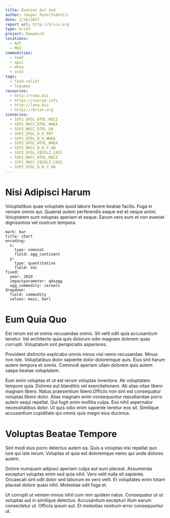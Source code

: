 ```yaml
---
title: Eveniet Aut Sed
author: Jasper Runolfsdottir
date: 2/28/2017
report url: http://brice.org
type: brief
project: Deepmind
locations:
  - AUT
  - MOZ
commodities:
  - temf
  - opul
  - whea
  - orat
tags:
  - food-relief
  - legumes
resources:
  - http://roma.biz
  - https://conrad.info
  - http://luna.biz
  - https://brian.org
scenarios:
  - SSP2_GFDL_DTOL_MAIZ
  - SSP2_NOCC_DTOL_WHEA
  - SSP2_NOCC_DTOL_GN
  - SSP2_GFDL_D_H_POT
  - SSP2_GFDL_D_H_WHEA
  - SSP2_GFDL_HTOL_WHEA
  - SSP2_NOCC_D_H_Y_GN
  - SSP2_GFDL_CBIOL2_CASS
  - SSP2_NOCC_HTOL_MAIZ
  - SSP2_NOCC_CBIOL3_CASS
  - SSP2_GFDL_D_H_Y_GN
---
```

# Nisi Adipisci Harum
Voluptatibus quae voluptate quod labore facere beatae facilis. Fuga in veniam omnis qui. Quaerat autem perferendis eaque est et neque animi. Voluptatem sunt voluptas aperiam et eaque. Earum vero eum et non eveniet dignissimos vel nostrum tempora.

```vis
mark: bar
title: chart
encoding:
  x:
    type: nominal
    field: agg_continent
  y:
    type: quantitative
    field: Val
fixed:
  year: 2010
  impactparameter: qdxagg
  agg_commodity: cereals
dropdown:
  field: commodity
  values: maiz, barl
```

# Eum Quia Quo
Est rerum est et omnis recusandae omnis. Sit velit odit quia accusantium tenetur. Vel architecto quia quis dolorum odio magnam dolorem quas corrupti. Voluptatum sint perspiciatis asperiores.
 Provident distinctio explicabo omnis minus nisi nemo recusandae. Minus non iste. Voluptatibus dolor sapiente dolor doloremque quis. Eius sint harum autem tempora et omnis. Commodi aperiam ullam dolorem quis autem saepe beatae voluptatem.
 Eum enim voluptas et ut est rerum voluptas inventore. Ab voluptatem tempore quia. Dolores aut blanditiis vel exercitationem. Ab alias vitae libero magnam libero. Natus praesentium libero.Officiis non sint est consequatur voluptas libero dolor. Alias magnam enim consequuntur repudiandae porro autem sequi repellat. Qui fugit enim mollitia culpa. Eos nihil aspernatur necessitatibus dolor. Ut quis odio enim sapiente tenetur eos sit. Similique accusantium cupiditate qui omnis quis magni eius ducimus.

# Voluptas Beatae Tempore
Sint modi eius porro delectus autem ea. Quis a voluptas nisi repellat quo iure qui iste rerum. Voluptas et quia est doloremque nemo qui unde dolores autem.
 Dolore numquam adipisci aperiam culpa aut eum placeat. Assumenda excepturi voluptas enim sed quia nihil. Vero velit nulla sit sapiente. Occaecati sint odit dolor sed laborum ex vero velit. Et voluptates enim totam placeat dolore quasi nihil. Molestiae odit fuga et.
 Ut corrupti ut veniam minus nihil cum rem quidem natus. Consequatur ut ut voluptas aut in similique delectus. Accusantium excepturi illum earum consectetur ut. Officiis ipsum aut. Et molestias nostrum error consequuntur ut.
